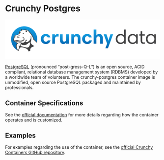 # Crunchy Postgres

![](https://raw.githubusercontent.com/CrunchyData/crunchy-containers/master/images/crunchy_logo.png)

[PostgreSQL](https://www.postgresql.org/) (pronounced “post-gress-Q-L”) is an open source, ACID compliant, relational database management system (RDBMS) developed by a worldwide team of volunteers. The crunchy-postgres container image is unmodified, open source PostgreSQL packaged and maintained by professionals.

## Container Specifications

See the [official documentation](https://crunchydata.github.io/crunchy-containers/container-specifications/crunchy-postgres/) for more details regarding how the container operates and is customized.

## Examples

For examples regarding the use of the container, see the [official Crunchy Containers GitHub repository](https://github.com/CrunchyData/crunchy-containers/tree/master/examples/docker).
